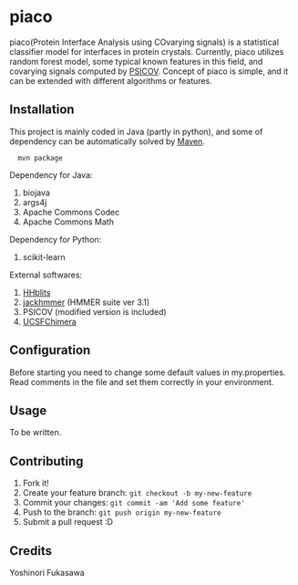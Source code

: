# piaco
piaco\(Protein Interface Analysis using COvarying signals\) is a statistical classifier model for interfaces in protein crystals.
Currently, piaco utilizes random forest model, some typical known features in this field, and covarying signals computed by [PSICOV](http://bioinfadmin.cs.ucl.ac.uk/downloads/PSICOV/).
Concept of piaco is simple, and it can be extended with different algorithms or features.
## Installation
This project is mainly coded in Java (partly in python), and some of dependency can be automatically solved by [Maven](https://maven.apache.org/).
```
  mvn package
```
Dependency for Java:  
1. biojava  
2. args4j  
3. Apache Commons Codec  
4. Apache Commons Math  

Dependency for Python:  
1. scikit-learn  

External softwares:  
1. [HHblits](https://toolkit.tuebingen.mpg.de/hhblits)  
2. [jackhmmer](https://www.ebi.ac.uk/Tools/hmmer/) (HMMER suite ver 3.1)  
3. PSICOV (modified version is included)  
4. [UCSFChimera](https://www.cgl.ucsf.edu/chimera/)  

## Configuration
Before starting you need to change some default values in my.properties.  
Read comments in the file and set them correctly in your environment.

## Usage

To be written.

## Contributing
1. Fork it!
2. Create your feature branch: `git checkout -b my-new-feature`
3. Commit your changes: `git commit -am 'Add some feature'`
4. Push to the branch: `git push origin my-new-feature`
5. Submit a pull request :D

## Credits
Yoshinori Fukasawa
